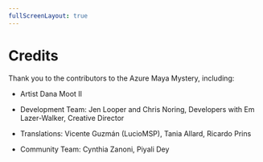 ```yaml
---
fullScreenLayout: true
---
```


# Credits

Thank you to the contributors to the Azure Maya Mystery, including:

-   Artist Dana Moot II

-   Development Team: Jen Looper and Chris Noring, Developers with Em Lazer-Walker, Creative Director

-   Translations: Vicente Guzmán (LucioMSP), Tania Allard, Ricardo Prins

-   Community Team: Cynthia Zanoni, Piyali Dey
